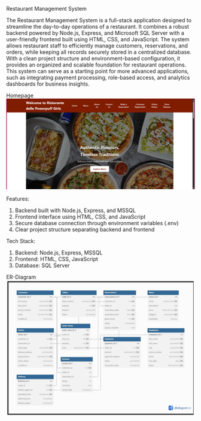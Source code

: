 Restaurant Management System

The Restaurant Management System is a full-stack application designed to streamline the day-to-day operations of a restaurant. It combines a robust backend powered by Node.js, Express, and Microsoft SQL Server with a user-friendly frontend built using HTML, CSS, and JavaScript. The system allows restaurant staff to efficiently manage customers, reservations, and orders, while keeping all records securely stored in a centralized database. With a clean project structure and environment-based configuration, it provides an organized and scalable foundation for restaurant operations. This system can serve as a starting point for more advanced applications, such as integrating payment processing, role-based access, and analytics dashboards for business insights.

Homepage  
![Homepage](images/homepage.jpg)

Features:
1. Backend built with Node.js, Express, and MSSQL
2. Frontend interface using HTML, CSS, and JavaScript
3. Secure database connection through environment variables (.env)
4. Clear project structure separating backend and frontend

Tech Stack:
1. Backend: Node.js, Express, MSSQL
2. Frontend: HTML, CSS, JavaScript
3. Database: SQL Server

ER-Diagram  
![ER Diagram](images/erdiagram.jpg)




